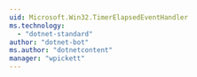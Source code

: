 ```yaml
---
uid: Microsoft.Win32.TimerElapsedEventHandler
ms.technology: 
  - "dotnet-standard"
author: "dotnet-bot"
ms.author: "dotnetcontent"
manager: "wpickett"
---
```

